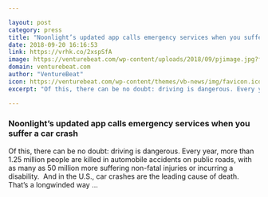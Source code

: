 ```yaml
---

layout: post
category: press
title: "Noonlight’s updated app calls emergency services when you suffer a car crash"
date: 2018-09-20 16:16:53
link: https://vrhk.co/2xspSfA
image: https://venturebeat.com/wp-content/uploads/2018/09/pjimage.jpg?fit=1400%2C800&strip=all
domain: venturebeat.com
author: "VentureBeat"
icon: https://venturebeat.com/wp-content/themes/vb-news/img/favicon.ico
excerpt: "Of this, there can be no doubt: driving is dangerous. Every year, more than 1.25 million people are killed in automobile accidents on public roads, with as many as 50 million more suffering non-fatal injuries or incurring a disability.  And in the U.S., car crashes are the leading cause of death. That’s a longwinded way …"

---
```


### Noonlight’s updated app calls emergency services when you suffer a car crash

Of this, there can be no doubt: driving is dangerous. Every year, more than 1.25 million people are killed in automobile accidents on public roads, with as many as 50 million more suffering non-fatal injuries or incurring a disability.  And in the U.S., car crashes are the leading cause of death. That’s a longwinded way …